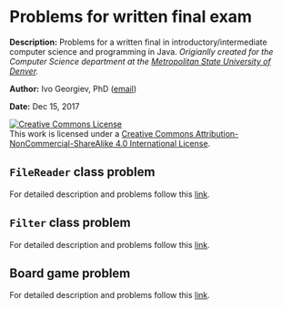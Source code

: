 # Problems for written final exam

**Description:** Problems for a written final in introductory/intermediate computer science and programming in Java. _Origianlly created for the Computer Science department at the [Metropolitan State University of Denver](https://msudenver.edu/)._

**Author:** Ivo Georgiev, PhD ([email](mailto:ivogeorg@gmail.com))

**Date:** Dec 15, 2017 

<a rel="license" href="http://creativecommons.org/licenses/by-nc-sa/4.0/"><img alt="Creative Commons License" style="border-width:0" src="https://i.creativecommons.org/l/by-nc-sa/4.0/88x31.png" /></a><br />This work is licensed under a <a rel="license" href="http://creativecommons.org/licenses/by-nc-sa/4.0/">Creative Commons Attribution-NonCommercial-ShareAlike 4.0 International License</a>.

## `FileReader` class problem

For detailed description and problems follow this [link](src/edu/msud/cs/cs1/fileread).

## `Filter` class problem

For detailed description and problems follow this [link](src/edu/msud/cs/cs1/matrix).

## Board game problem

For detailed description and problems follow this [link](src/edu/msud/cs/cs1/boardgame).
